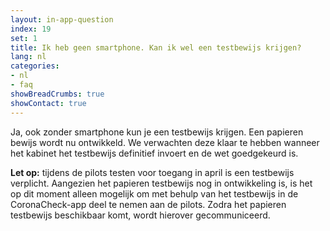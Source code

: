 ```yaml
---
layout: in-app-question
index: 19
set: 1
title: Ik heb geen smartphone. Kan ik wel een testbewijs krijgen? 
lang: nl
categories:
- nl
- faq
showBreadCrumbs: true
showContact: true
---
```

Ja, ook zonder smartphone kun je een testbewijs krijgen. Een papieren bewijs wordt nu ontwikkeld. We verwachten deze klaar te hebben wanneer het kabinet het testbewijs definitief invoert en de wet goedgekeurd is.

**Let op:** tijdens de pilots testen voor toegang in april is een testbewijs verplicht. Aangezien het papieren testbewijs nog in ontwikkeling is, is het op dit moment alleen mogelijk om met behulp van het testbewijs in de CoronaCheck-app deel te nemen aan de pilots. Zodra het papieren testbewijs beschikbaar komt, wordt hierover gecommuniceerd. 
